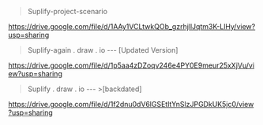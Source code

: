 
> Suplify-project-scenario

https://drive.google.com/file/d/1AAy1VCLtwkQOb_gzrhjllJqtm3K-LlHy/view?usp=sharing

> Suplify-again . draw . io  --- [Updated Version]

https://drive.google.com/file/d/1p5aa4zDZoqv246e4PY0E9meur25xXjVu/view?usp=sharing


>Suplify . draw . io  --- >[backdated]

https://drive.google.com/file/d/1f2dnu0dV6lGSEtltYnSlzJPGDkUK5jc0/view?usp=sharing